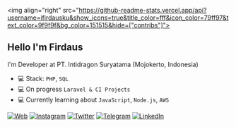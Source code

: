 <img align="right" src="https://github-readme-stats.vercel.app/api?username=ifirdausku&show_icons=true&title_color=fff&icon_color=79ff97&text_color=9f9f9f&bg_color=151515&hide=["contribs"]"> 

## Hello I'm Firdaus
I'm Developer at PT. Intidragon Suryatama (Mojokerto, Indonesia)

- 💻 Stack: `PHP`, `SQL`
- 💻 On progress `Laravel & CI Projects`
- 💻 Currently learning about `JavaScript`, `Node.js`, `AWS`

[![Web](https://img.shields.io/static/v1?label=Website&message=%20&logo=PHP&style=flat-square&logoColor=white)](https://ifirdausku.blogspot.com)
[![Instagram](https://img.shields.io/static/v1?label=Instagram&message=%20&logo=Instagram&style=flat-square&logoColor=white)](https://www.instagram.com/ifirdausku/)
[![Twitter](https://img.shields.io/static/v1?label=Twitter&message=%20&logo=Twitter&style=flat-square&logoColor=cyan)](https://twitter.com/ifirdausku)
[![Telegram](https://img.shields.io/static/v1?label=Telegram&message=%20&logo=Telegram&style=flat-square&logoColor=blue)](https://t.me/ifirdausku)
[![LinkedIn](https://img.shields.io/static/v1?label=LinkedIn&message=%20&logo=LinkedIn&style=flat-square&logoColor=blue)](https://www.linkedin.com/in/ifirdausku/)
